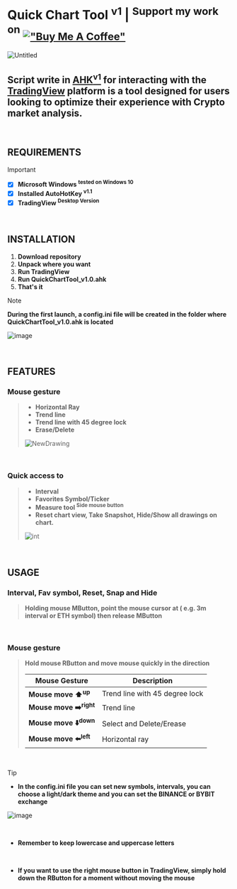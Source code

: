 # Quick Chart Tool <sup>v1</sup> | <sup>Support my work on</sup> <sub>[!["Buy Me A Coffee"](https://www.buymeacoffee.com/assets/img/custom_images/orange_img.png)](https://www.buymeacoffee.com/blockchainchaos)</sub>
![Untitled](https://github.com/CHAOS-BlockchainChaos/QuickChartTool/assets/97523302/c0915101-2b38-4870-9f46-a3a984aef2f1)

## **Script write in [AHK<sup>v1</sup>](https://www.autohotkey.com/) for interacting with the [TradingView](https://www.tradingview.com/desktop/) platform is a tool designed for users looking to optimize their experience with Crypto market analysis.**

&nbsp;

## REQUIREMENTS

>[!IMPORTANT]
>
> - [x] **Microsoft Windows <sup>tested on Windows 10</sup>**
> - [x] **Installed AutoHotKey <sup>v1.1**
> - [x] **TradingView <sup>Desktop Version</sup>**

&nbsp;

## INSTALLATION
1. **Download repository**
1. **Unpack where you want**
1. **Run TradingView**
1. **Run QuickChartTool_v1.0.ahk**
1. **That's it**

> [!NOTE]
> **During the first launch, a config.ini file will be created in the folder where QuickChartTool_v1.0.ahk is located**
> 
> ![image](https://github.com/CHAOS-BlockchainChaos/QuickChartTool/assets/97523302/291be4f9-ff2e-4f92-8be8-9b33d1c616fe)

&nbsp; 

## FEATURES
### **Mouse gesture**
> - **Horizontal Ray**
> - **Trend line**
> - **Trend line with 45 degree lock**
> - **Erase/Delete**
>   
> ![NewDrawing](https://github.com/CHAOS-BlockchainChaos/QuickChartTool/assets/97523302/fcec094d-0c6f-400a-9eee-30f6ecc44840)

&nbsp;

### **Quick access to**
> - **Interval**
> - **Favorites Symbol/Ticker**
> - **Measure tool <sup>Side mouse button</sup>**
> - **Reset chart view, Take Snapshot, Hide/Show all drawings on chart.**
> 
> ![int](https://github.com/CHAOS-BlockchainChaos/QuickChartTool/assets/97523302/2570fc1f-5d4c-4d74-a866-0a69cd1711f3)

&nbsp;

## USAGE
### **Interval, Fav symbol, Reset, Snap and Hide**
> **Holding mouse MButton, point the mouse cursor at ( e.g. 3m interval or ETH symbol) then release MButton**

&nbsp;

### **Mouse gesture**
> **Hold mouse RButton and move mouse quickly in the direction**
>
>   | Mouse Gesture | Description |
>   | ------------- | ---
>   | **Mouse move ⬆️<sup>up</sup>** | Trend line with 45 degree lock |
>   | **Mouse move ➡️<sup>right</sup>** | Trend line |
>   | **Mouse move ⬇️<sup>down</sup>** | Select and Delete/Erease |
>   | **Mouse move ⬅️<sup>left</sup>** | Horizontal ray |

&nbsp;

> [!TIP]
> 
> - **In the config.ini file you can set new symbols, intervals, you can choose a light/dark theme and you can set the BINANCE or BYBIT exchange**
>
> ![image](https://github.com/CHAOS-BlockchainChaos/QuickChartTool/assets/97523302/29a26169-6b9e-46de-b11d-0b82e782ff2f)
> 
> &nbsp;
> 
> - **Remember to keep lowercase and uppercase letters**
> 
> &nbsp;
> 
> - **If you want to use the right mouse button in TradingView, simply hold down the RButton for a moment without moving the mouse**
